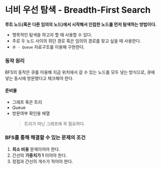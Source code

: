 # 너비 우선 탐색 - Breadth-First Search
**루트 노드(혹은 다른 임의의 노드)에서 시작해서 인접한 노드를 먼저 탐색하는 방법이다.**

- 맹목적인 탐색을 하고자 할 때 사용할 수 있다.
- 주로 두 노드 사이의 최단 경로 혹은 임의의 경로를 찾고 싶을 때 사용한다.
- `큐 - Queue` 자료구조를 이용해 구현한다.


### 동작 원리
BFS의 동작은 큐를 이용해 지금 위치에서 갈 수 있는 노드를 모두 넣는 방식으로, 큐에 넣는 동시에 방문했다고 체크해야 한다.

#### 준비물
- 그래프 혹은 트리
- Queue
- 방문여부 확인용 배열
  > 트리가 아닌 그래프에 꼭 필요하다.

### BFS를 통해 해결할 수 있는 문제의 조건
1. **최소 비용** 문제이어야 한다.
2. 간선의 **가중치가 1** 이어야 한다.
3. 정점과 간선의 개수가 적어야 한다.